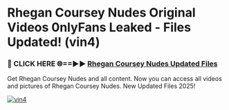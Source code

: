 # Rhegan Coursey Nudes Original Videos 0nlyFans Leaked - Files Updated! (vin4)

<h3>🔴 CLICK HERE 🌐==►► <a href="https://tinyurl.com/yc6ubb5a" rel="nofollow">Rhegan Coursey Nudes Updated Files</a></h3>

Get Rhegan Coursey Nudes and all content. Now you can access all videos and pictures of Rhegan Coursey Nudes. New Updated Files 2025!

[![vin4](https://i.imgur.com/7eu0CRL.gif)](https://tinyurl.com/yc6ubb5a)
